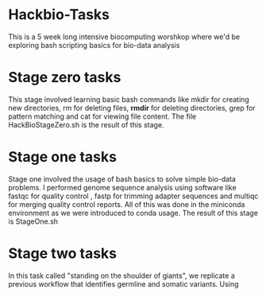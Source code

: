 # Hackbio-Tasks 
This is a 5 week long intensive biocomputing worshkop where we'd be exploring bash scripting basics for bio-data analysis
# Stage zero tasks
This stage involved learning basic bash commands like mkdir for creating new directories, rm for deleting files, **rmdir** for deleting directories, grep for pattern matching and cat for viewing file content. The file HackBioStageZero.sh is the result of this stage.
# Stage one tasks
Stage one involved the usage of bash basics to solve simple bio-data problems. I performed genome sequence analysis using software like fastqc for quality control , fastp for trimming adapter sequences and multiqc for merging quality control reports. All of this was done in the miniconda environment as we were introduced to conda usage. The result of this stage is StageOne.sh
# Stage two tasks
In this task called "standing on the shoulder of giants", we replicate a previous workflow that identifies germline and somatic variants. Using 

